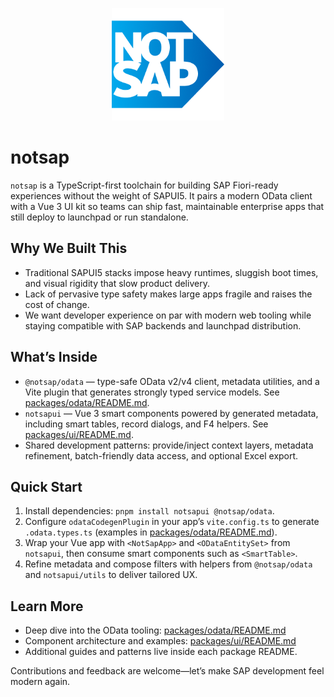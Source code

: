 <p align="center">
  <img src="./notsap.png" alt="Not SAP" width="180" />
</p>

# notsap

`notsap` is a TypeScript-first toolchain for building SAP Fiori-ready experiences without the weight of SAPUI5. It pairs a modern OData client with a Vue 3 UI kit so teams can ship fast, maintainable enterprise apps that still deploy to launchpad or run standalone.

## Why We Built This

- Traditional SAPUI5 stacks impose heavy runtimes, sluggish boot times, and visual rigidity that slow product delivery.
- Lack of pervasive type safety makes large apps fragile and raises the cost of change.
- We want developer experience on par with modern web tooling while staying compatible with SAP backends and launchpad distribution.

## What’s Inside

- `@notsap/odata` — type-safe OData v2/v4 client, metadata utilities, and a Vite plugin that generates strongly typed service models. See [packages/odata/README.md](./packages/odata/README.md).
- `notsapui` — Vue 3 smart components powered by generated metadata, including smart tables, record dialogs, and F4 helpers. See [packages/ui/README.md](./packages/ui/README.md).
- Shared development patterns: provide/inject context layers, metadata refinement, batch-friendly data access, and optional Excel export.

## Quick Start

1. Install dependencies: `pnpm install notsapui @notsap/odata`.
2. Configure `odataCodegenPlugin` in your app’s `vite.config.ts` to generate `.odata.types.ts` (examples in [packages/odata/README.md](./packages/odata/README.md#vite-plugin-setup-for-type-generation)).
3. Wrap your Vue app with `<NotSapApp>` and `<ODataEntitySet>` from `notsapui`, then consume smart components such as `<SmartTable>`.
4. Refine metadata and compose filters with helpers from `@notsap/odata` and `notsapui/utils` to deliver tailored UX.

## Learn More

- Deep dive into the OData tooling: [packages/odata/README.md](./packages/odata/README.md)
- Component architecture and examples: [packages/ui/README.md](./packages/ui/README.md)
- Additional guides and patterns live inside each package README.

Contributions and feedback are welcome—let’s make SAP development feel modern again.
